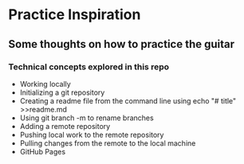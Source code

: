 # Practice Inspiration

## Some thoughts on how to practice the guitar

### Technical concepts explored in this repo

- Working locally
- Initializing a git repository
- Creating a readme file from the command line using echo "# title" >>readme.md
- Using git branch -m to rename branches
- Adding a remote repository
- Pushing local work to the remote repository
- Pulling changes from the remote to the local machine
- GitHub Pages
